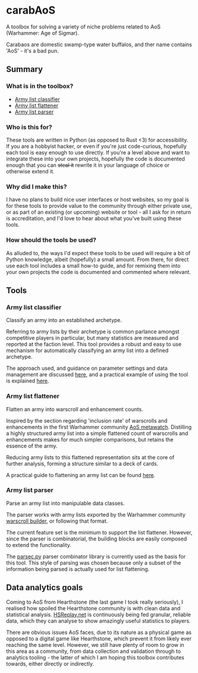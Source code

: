 # carabAoS

A toolbox for solving a variety of niche problems related to AoS (Warhammer: Age of Sigmar).

Carabaos are domestic swamp-type water buffalos, and ther name contains 'AoS' - it's a bad pun.

## Summary

### What is in the toolbox?

- [Army list classifier](#army-list-classifier)
- [Army list flattener](#army-list-flattener)
- [Army list parser](#army-list-parser)

### Who is this for?

These tools are written in Python (as opposed to Rust <3) for accessibility. If you are a hobbyist hacker, or even if you're just code-curious, hopefully each tool is easy enough to use directly. If you're a level above and want to integrate these into your own projects, hopefully the code is documented enough that you can ~~steal it~~ rewrite it in your language of choice or otherwise extend it.

### Why did I make this?

I have no plans to build nice user interfaces or host websites, so my goal is for these tools to provide value to the community through either private use, or as part of an existing (or upcoming) website or tool - all I ask for in return is accreditation, and I'd love to hear about what you've built using these tools.

### How should the tools be used?

As alluded to, the ways I'd expect these tools to be used will require a bit of Python knowledge, albeit (hopefully) a small amount. From there, for direct use each tool includes a small how-to guide, and for remixing them into your own projects the code is documented and commented where relevant.


## Tools

### Army list classifier

Classify an army into an established archetype.

Referring to army lists by their archetype is common parlance amongst competitive players in particular, but many statistics are measured and reported at the faction level. This tool provides a robust and easy to use mechanism for automatically classifying an army list into a defined archetype.

The approach used, and guidance on parameter settings and data management are discussed [here](/doc/classification.md), and a practical example of using the tool is explained [here](/doc/how_to_classify.md).

### Army list flattener

Flatten an army into warscroll and enhancement counts.

Inspired by the section regarding 'inclusion rate' of warscrolls and enhancements in the first Warhammer community [AoS metawatch](https://www.warhammer-community.com/2022/09/29/metawatch-how-the-warhammer-age-of-sigmar-team-uses-tournament-data-to-balance-the-game/). Distilling a highly structured army list into a simple flattened count of warscrolls and enhancements makes for much simpler comparisons, but retains the essence of the army.

Reducing army lists to this flattened representation sits at the core of further analysis, forming a structure similar to a deck of cards.

A practical guide to flattening an army list can be found [here](/doc/how_to_flatten.md).

### Army list parser

Parse an army list into manipulable data classes. 

The parser works with army lists exported by the Warhammer community [warscroll builder](https://www.warhammer-community.com/warscroll-builder/), or following that format. 

The current feature set is the minimum to support the list flattener. However, since the parser is combinatorial, the building blocks are easily composed to extend the functionality.

The [parsec.py](https://github.com/sighingnow/parsec.py) parser combinator library is currently used as the basis for this tool. This style of parsing was chosen because only a subset of the information being parsed is actually used for list flattening.


## Data analytics goals

Coming to AoS from Hearthstone (the last game I took really seriously), I realised how spoiled the Hearthstone community is with clean data and statistical analysis. [HSReplay.net](https://hsreplay.net/) is continuously being fed granular, reliable data, which they can analyse to show amazingly useful statistics to players.

There are obvious issues AoS faces, due to its nature as a physical game as opposed to a digital game like Hearthstone, which prevent it from likely ever reaching the same level. However, we still have plenty of room to grow in this area as a community, from data collection and validation through to analytics tooling - the latter of which I am hoping this toolbox contributes towards, either directly or indirectly.